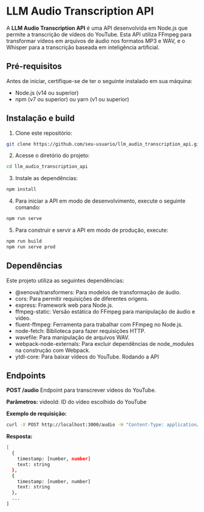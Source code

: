 # LLM Audio Transcription API

A **LLM Audio Transcription API** é uma API desenvolvida em Node.js que permite a transcrição de vídeos do YouTube. Esta API utiliza FFmpeg para transformar vídeos em arquivos de áudio nos formatos MP3 e WAV, e o Whisper para a transcrição baseada em inteligência artificial.

## Pré-requisitos

Antes de iniciar, certifique-se de ter o seguinte instalado em sua máquina:

- Node.js (v14 ou superior)
- npm (v7 ou superior) ou yarn (v1 ou superior)

## Instalação e build

1. Clone este repositório:

```bash
git clone https://github.com/seu-usuario/llm_audio_transcription_api.git
```

2. Acesse o diretório do projeto:
```bash
cd llm_audio_transcription_api
```
3. Instale as dependências:
```bash
npm install
```
4. Para iniciar a API em modo de desenvolvimento, execute o seguinte comando:
```bash
npm run serve
```
5. Para construir e servir a API em modo de produção, execute:
```bash
npm run build
npm run serve prod
```

## Dependências
Este projeto utiliza as seguintes dependências:

- @xenova/transformers: Para modelos de transformação de áudio.
- cors: Para permitir requisições de diferentes origens.
- express: Framework web para Node.js.
- ffmpeg-static: Versão estática do FFmpeg para manipulação de áudio e vídeo.
- fluent-ffmpeg: Ferramenta para trabalhar com FFmpeg no Node.js.
- node-fetch: Biblioteca para fazer requisições HTTP.
- wavefile: Para manipulação de arquivos WAV.
- webpack-node-externals: Para excluir dependências de node_modules na construção com Webpack.
- ytdl-core: Para baixar vídeos do YouTube.
Rodando a API

## Endpoints
**POST /audio**
Endpoint para transcrever vídeos do YouTube.

**Parâmetros:**
videoId: ID do vídeo escolhido do YouTube

**Exemplo de requisição:**
```bash
curl -X POST http://localhost:3000/audio -H "Content-Type: application/json" -d '{"video-id": "ID_DO_VIDEO"}'
```

**Resposta:**
```bash
[
  {
    timestamp: [number, number]
    text: string
  },
  {
    timestamp: [number, number]
    text: string
  },
  ...
]
```